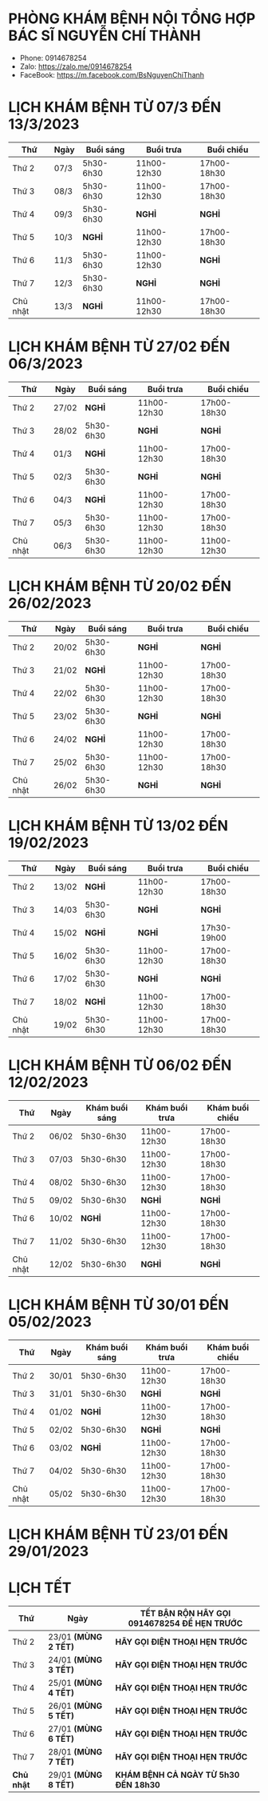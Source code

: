 # PHÒNG KHÁM BỆNH NỘI TỔNG HỢP BÁC SĨ NGUYỄN CHÍ THÀNH #

  - Phone: 0914678254
  - Zalo: https://zalo.me/0914678254
  - FaceBook: https://m.facebook.com/BsNguyenChiThanh

# LỊCH KHÁM BỆNH TỪ 07/3 ĐẾN 13/3/2023 #

|**Thứ**  | **Ngày**| **Buổi sáng**     | **Buổi trưa**     | **Buổi chiều**     | 
|--       |--       |--                 |--                 |--                  |
|Thứ 2    |07/3     |5h30-6h30          |11h00-12h30        |17h00-18h30         |
|Thứ 3    |08/3     |5h30-6h30          |11h00-12h30        |17h00-18h30         |
|Thứ 4    |09/3     |5h30-6h30          |**NGHỈ**           |**NGHỈ**            |
|Thứ 5    |10/3     |**NGHỈ**           |11h00-12h30        |17h00-18h30         | 
|Thứ 6    |11/3     |5h30-6h30          |11h00-12h30        |**NGHỈ**            |
|Thứ 7    |12/3     |5h30-6h30          |**NGHỈ**           |**NGHỈ**            |
|Chủ nhật |13/3     |**NGHỈ**           |11h00-12h30        |17h00-18h30         |  

# LỊCH KHÁM BỆNH TỪ 27/02 ĐẾN 06/3/2023 #

|**Thứ**  | **Ngày**| **Buổi sáng**     | **Buổi trưa**     | **Buổi chiều**     | 
|--       |--       |--                 |--                 |--                  |
|Thứ 2    |27/02    |**NGHỈ**           |11h00-12h30        |17h00-18h30         | 
|Thứ 3    |28/02    |5h30-6h30          |**NGHỈ**           |**NGHỈ**            |
|Thứ 4    |01/3     |**NGHỈ**           |11h00-12h30        |17h00-18h30         | 
|Thứ 5    |02/3     |5h30-6h30          |**NGHỈ**           |**NGHỈ**            | 
|Thứ 6    |04/3     |**NGHỈ**           |11h00-12h30        |17h00-18h30         |
|Thứ 7    |05/3     |5h30-6h30          |11h00-12h30        |17h00-18h30         |
|Chủ nhật |06/3     |5h30-6h30          |11h00-12h30        |11h00-12h30         | 

# LỊCH KHÁM BỆNH TỪ 20/02 ĐẾN 26/02/2023 #

|**Thứ**  | **Ngày**| **Buổi sáng**     | **Buổi trưa**     | **Buổi chiều**     | 
|--       |--       |--                 |--                 |--                  |
|Thứ 2    |20/02    |5h30-6h30          |**NGHỈ**           |**NGHỈ**            | 
|Thứ 3    |21/02    |**NGHỈ**           |11h00-12h30        |17h00-18h30         |
|Thứ 4    |22/02    |5h30-6h30          |11h00-12h30        |17h00-18h30         | 
|Thứ 5    |23/02    |5h30-6h30          |**NGHỈ**           |**NGHỈ**            | 
|Thứ 6    |24/02    |**NGHỈ**           |11h00-12h30        |17h00-18h30         |
|Thứ 7    |25/02    |5h30-6h30          |11h00-12h30        |17h00-18h30         |
|Chủ nhật |26/02    |5h30-6h30          |**NGHỈ**           |**NGHỈ**            | 

# LỊCH KHÁM BỆNH TỪ 13/02 ĐẾN 19/02/2023 #

|**Thứ**  | **Ngày**| **Buổi sáng**     | **Buổi trưa**     | **Buổi chiều**     | 
|--       |--       |--                 |--                 |--                  |
|Thứ 2    |13/02    |**NGHỈ**           |11h00-12h30        |17h00-18h30         |
|Thứ 3    |14/03    |5h30-6h30          |**NGHỈ**           |**NGHỈ**            |  
|Thứ 4    |15/02    |**NGHỈ**           |  **NGHỈ**         |17h30-19h00         |
|Thứ 5    |16/02    |5h30-6h30          |11h00-12h30        |17h00-18h30         | 
|Thứ 6    |17/02    |5h30-6h30          |**NGHỈ**           |**NGHỈ**            | 
|Thứ 7    |18/02    |**NGHỈ**           |11h00-12h30        |17h00-18h30         |
|Chủ nhật |19/02    |5h30-6h30          |11h00-12h30        |17h00-18h30         |

# LỊCH KHÁM BỆNH TỪ 06/02 ĐẾN 12/02/2023 #

|**Thứ**| **Ngày**| **Khám buổi sáng**| **Khám buổi trưa**| **Khám buổi chiều**| 
|--|--|--|--|--|
|Thứ 2|06/02|5h30-6h30|11h00-12h30|17h00-18h30|
|Thứ 3|07/03|5h30-6h30|11h00-12h30|17h00-18h30| 
|Thứ 4|08/02|5h30-6h30|11h00-12h30|17h00-18h30| 
|Thứ 5|09/02|5h30-6h30|**NGHỈ**|**NGHỈ**| 
|Thứ 6|10/02|**NGHỈ**|11h00-12h30|17h00-18h30|
|Thứ 7|11/02|5h30-6h30|11h00-12h30|17h00-18h30|
|Chủ nhật|12/02|5h30-6h30|**NGHỈ**|**NGHỈ**|  

# LỊCH KHÁM BỆNH TỪ 30/01 ĐẾN 05/02/2023 #

|**Thứ**| **Ngày**| **Khám buổi sáng**| **Khám buổi trưa**| **Khám buổi chiều**| 
|--|--|--|--|--|
|Thứ 2|30/01|5h30-6h30|11h00-12h30|17h00-18h30|
|Thứ 3|31/01|5h30-6h30|**NGHỈ**|**NGHỈ**| 
|Thứ 4|01/02|**NGHỈ**|11h00-12h30|17h00-18h30|
|Thứ 5|02/02|5h30-6h30|**NGHỈ**|**NGHỈ**| 
|Thứ 6|03/02|**NGHỈ**|11h00-12h30|17h00-18h30|
|Thứ 7|04/02|5h30-6h30|11h00-12h30|17h00-18h30|
|Chủ nhật|05/02|5h30-6h30|11h00-12h30|17h00-18h30|

# LỊCH KHÁM BỆNH TỪ 23/01 ĐẾN 29/01/2023 #

# LỊCH TẾT #

|**Thứ**| **Ngày**| **TẾT BẬN RỘN HÃY GỌI 0914678254 ĐỂ HẸN TRƯỚC**| 
|--|--|--| 
|Thứ 2|23/01 **(MÙNG 2 TẾT)**|**HÃY GỌI ĐIỆN THOẠI HẸN TRƯỚC**| 
|Thứ 3|24/01 **(MÙNG 3 TẾT)**|**HÃY GỌI ĐIỆN THOẠI HẸN TRƯỚC**|
|Thứ 4|25/01 **(MÙNG 4 TẾT)**|**HÃY GỌI ĐIỆN THOẠI HẸN TRƯỚC**|
|Thứ 5|26/01 **(MÙNG 5 TẾT)**|**HÃY GỌI ĐIỆN THOẠI HẸN TRƯỚC**| 
|Thứ 6|27/01 **(MÙNG 6 TẾT)**|**HÃY GỌI ĐIỆN THOẠI HẸN TRƯỚC**|
|Thứ 7|28/01 **(MÙNG 7 TẾT)**|**HÃY GỌI ĐIỆN THOẠI HẸN TRƯỚC**|
|**Chủ nhật**|29/01 **(MÙNG 8 TẾT)**|**KHÁM BỆNH CẢ NGÀY TỪ 5h30 ĐẾN 18h30**| 
